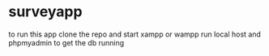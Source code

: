 # surveyapp
to run this app clone the repo and start xampp or wampp run local host and phpmyadmin to get the db running
